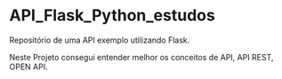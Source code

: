 # API_Flask_Python_estudos
Repositório de uma API exemplo utilizando Flask. 

Neste Projeto consegui entender melhor os conceitos de API, API REST, OPEN API.
